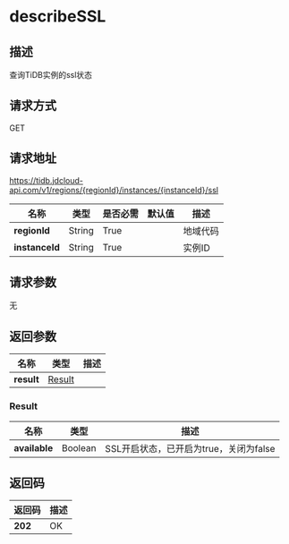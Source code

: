 # describeSSL


## 描述
查询TiDB实例的ssl状态

## 请求方式
GET

## 请求地址
https://tidb.jdcloud-api.com/v1/regions/{regionId}/instances/{instanceId}/ssl

|名称|类型|是否必需|默认值|描述|
|---|---|---|---|---|
|**regionId**|String|True| |地域代码|
|**instanceId**|String|True| |实例ID|

## 请求参数
无


## 返回参数
|名称|类型|描述|
|---|---|---|
|**result**|[Result](#result)| |

### <div id="Result">Result</div>
|名称|类型|描述|
|---|---|---|
|**available**|Boolean|SSL开启状态，已开启为true，关闭为false|

## 返回码
|返回码|描述|
|---|---|
|**202**|OK|
